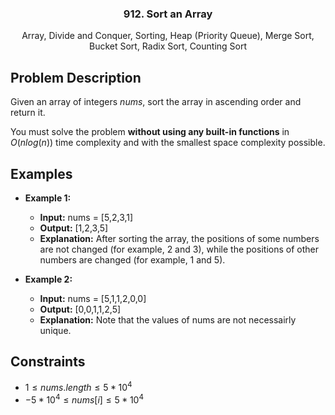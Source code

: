 <p align="center">

  <h3 align="center">912. Sort an Array</h3>

  <p align="center">
    Array, Divide and Conquer, Sorting, Heap (Priority Queue), Merge Sort, Bucket Sort, Radix Sort, Counting Sort
    <br>
  </p>
</p>

## Problem Description

Given an array of integers $nums$, sort the array in ascending order and return it.

You must solve the problem **without using any built-in functions** in $O(nlog(n))$ time complexity and with the smallest space complexity possible.

## Examples

- **Example 1:**

  - **Input:** nums = [5,2,3,1]
  - **Output:** [1,2,3,5]
  - **Explanation:** After sorting the array, the positions of some numbers are not changed (for example, 2 and 3), while the positions of other numbers are changed (for example, 1 and 5).

- **Example 2:**

  - **Input:** nums = [5,1,1,2,0,0]
  - **Output:** [0,0,1,1,2,5]
  - **Explanation:** Note that the values of nums are not necessairly unique.

## Constraints

- $1 \leq  nums.length \leq 5 * 10^4$
- $-5 * 10^4 \leq  nums[i] \leq 5 * 10^4$
